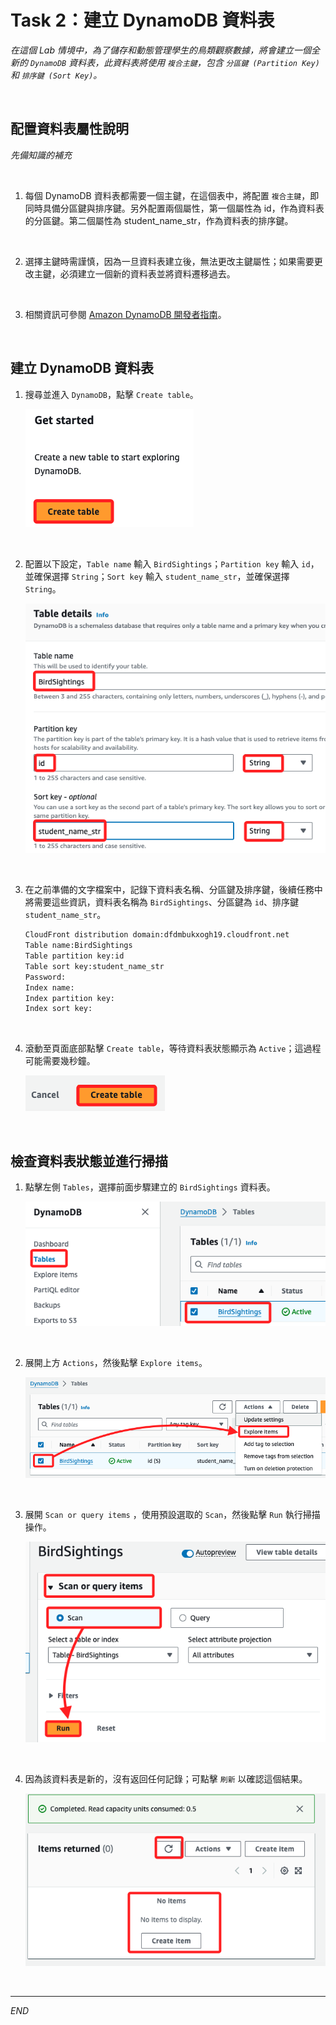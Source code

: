 # Task 2：建立 DynamoDB 資料表

_在這個 Lab 情境中，為了儲存和動態管理學生的鳥類觀察數據，將會建立一個全新的 `DynamoDB` 資料表，此資料表將使用 `複合主鍵`，包含 `分區鍵 (Partition Key)` 和 `排序鍵 (Sort Key)`。_

<br>

## 配置資料表屬性說明

_先備知識的補充_

<br>

1. 每個 DynamoDB 資料表都需要一個主鍵，在這個表中，將配置 `複合主鍵`，即同時具備分區鍵與排序鍵。另外配置兩個屬性，第一個屬性為 id，作為資料表的分區鍵。第二個屬性為 student_name_str，作為資料表的排序鍵。

<br>

2. 選擇主鍵時需謹慎，因為一旦資料表建立後，無法更改主鍵屬性；如果需要更改主鍵，必須建立一個新的資料表並將資料遷移過去。

<br>

3. 相關資訊可參閱 [Amazon DynamoDB 開發者指南](https://docs.aws.amazon.com/amazondynamodb/latest/developerguide/Introduction.html)。

<br>

## 建立 DynamoDB 資料表

1. 搜尋並進入 `DynamoDB`，點擊 `Create table`。

    ![](images/img_06.png)

<br>

2. 配置以下設定，`Table name` 輸入 `BirdSightings`；`Partition key` 輸入 `id`，並確保選擇 `String`；`Sort key` 輸入 `student_name_str`，並確保選擇 `String`。

    ![](images/img_07.png)

<br>

3. 在之前準備的文字檔案中，記錄下資料表名稱、分區鍵及排序鍵，後續任務中將需要這些資訊，資料表名稱為 `BirdSightings`、分區鍵為 `id`、排序鍵 `student_name_str`。

    ```bash
    CloudFront distribution domain:dfdmbukxogh19.cloudfront.net
    Table name:BirdSightings
    Table partition key:id
    Table sort key:student_name_str
    Password:
    Index name:
    Index partition key:
    Index sort key:
    ```

<br>

4. 滾動至頁面底部點擊 `Create table`，等待資料表狀態顯示為 `Active`；這過程可能需要幾秒鐘。

    ![](images/img_08.png)

<br>

## 檢查資料表狀態並進行掃描

1. 點擊左側 `Tables`，選擇前面步驟建立的 `BirdSightings` 資料表。

    ![](images/img_09.png)

<br>

2. 展開上方 `Actions`，然後點擊 `Explore items`。

    ![](images/img_10.png)

<br>

3. 展開 `Scan or query items` ，使用預設選取的 `Scan`，然後點擊 `Run` 執行掃描操作。

    ![](images/img_11.png)

<br>

4. 因為該資料表是新的，沒有返回任何記錄；可點擊 `刷新` 以確認這個結果。

    ![](images/img_12.png)

<br>

___

_END_